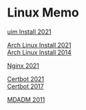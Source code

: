 # Linux Memo

[uim Install 2021](md/uim-install-2021.md)

[Arch Linux Install 2021](md/arch-linux-install-2021.md)\
[Arch Linux Install 2014](md/arch-linux-install-2014.md)

[Nginx 2021](md/nginx-2021.md)

[Certbot 2021](md/certbot-2021.md)\
[Certbot 2017](md/certbot-2017.md)

[MDADM 2011](md/mdadm-2011.md)
